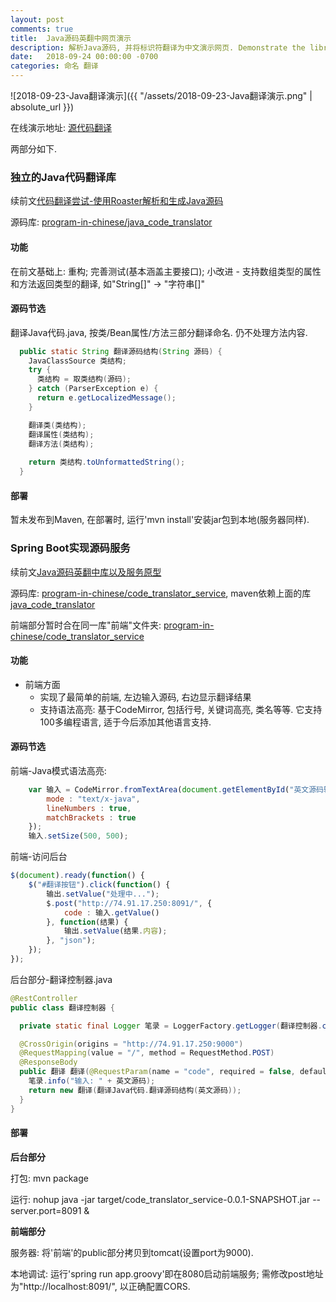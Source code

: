 ```yaml
---
layout: post
comments: true
title:  Java源码英翻中网页演示
description: 解析Java源码, 并将标识符翻译为中文演示网页. Demonstrate the library to parse Java source code and translate the identifiers to Chinese with a web application.
date:   2018-09-24 00:00:00 -0700
categories: 命名 翻译
---
```


![2018-09-23-Java翻译演示]({{ "/assets/2018-09-23-Java翻译演示.png" | absolute_url }})

在线演示地址: [源代码翻译](http://74.91.17.250:9000/)

两部分如下.
### 独立的Java代码翻译库

续前文[代码翻译尝试-使用Roaster解析和生成Java源码](https://zhuanlan.zhihu.com/p/44536065)

源码库: [program-in-chinese/java_code_translator](https://github.com/program-in-chinese/java_code_translator/)

#### 功能

在前文基础上: 重构; 完善测试(基本涵盖主要接口); 小改进 - 支持数组类型的属性和方法返回类型的翻译, 如"String[]" -> "字符串[]"

#### 源码节选

翻译Java代码.java, 按类/Bean属性/方法三部分翻译命名. 仍不处理方法内容.
```java
  public static String 翻译源码结构(String 源码) {
    JavaClassSource 类结构;
    try {
      类结构 = 取类结构(源码);
    } catch (ParserException e) {
      return e.getLocalizedMessage();
    }

    翻译类(类结构);
    翻译属性(类结构);
    翻译方法(类结构);
    
    return 类结构.toUnformattedString();
  }
```
#### 部署

暂未发布到Maven, 在部署时, 运行'mvn install'安装jar包到本地(服务器同样).
### Spring Boot实现源码服务

续前文[Java源码英翻中库以及服务原型](https://zhuanlan.zhihu.com/p/44644112)

源码库: [program-in-chinese/code_translator_service](https://github.com/program-in-chinese/code_translator_service), maven依赖上面的库[java_code_translator](https://github.com/program-in-chinese/java_code_translator/)

前端部分暂时合在同一库"前端"文件夹: [program-in-chinese/code_translator_service](https://github.com/program-in-chinese/code_translator_service/tree/master/%E5%89%8D%E7%AB%AF)

#### 功能

- 前端方面
  - 实现了最简单的前端, 左边输入源码, 右边显示翻译结果
  - 支持语法高亮: 基于CodeMirror, 包括行号, 关键词高亮, 类名等等. 它支持100多编程语言, 适于今后添加其他语言支持.

#### 源码节选

前端-Java模式语法高亮:
```javascript
	var 输入 = CodeMirror.fromTextArea(document.getElementById("英文源码输入"), {
		mode : "text/x-java",
		lineNumbers : true,
		matchBrackets : true
	});
	输入.setSize(500, 500);
```
前端-访问后台
```javascript
$(document).ready(function() {
	$("#翻译按钮").click(function() {
		输出.setValue("处理中...");
		$.post("http://74.91.17.250:8091/", {
			code : 输入.getValue()
		}, function(结果) {
			输出.setValue(结果.内容);
		}, "json");
	});
});
```
后台部分-翻译控制器.java
```java
@RestController
public class 翻译控制器 {

  private static final Logger 笔录 = LoggerFactory.getLogger(翻译控制器.class);

  @CrossOrigin(origins = "http://74.91.17.250:9000")
  @RequestMapping(value = "/", method = RequestMethod.POST)
  @ResponseBody
  public 翻译 翻译(@RequestParam(name = "code", required = false, defaultValue = "") String 英文源码) {
    笔录.info("输入: " + 英文源码);
    return new 翻译(翻译Java代码.翻译源码结构(英文源码));
  }
}
```
#### 部署

**后台部分**

打包: mvn package

运行: nohup java -jar target/code_translator_service-0.0.1-SNAPSHOT.jar --server.port=8091 &

**前端部分**

服务器: 将'前端'的public部分拷贝到tomcat(设置port为9000).

本地调试: 运行'spring run app.groovy'即在8080启动前端服务; 需修改post地址为"http://localhost:8091/", 以正确配置CORS.
